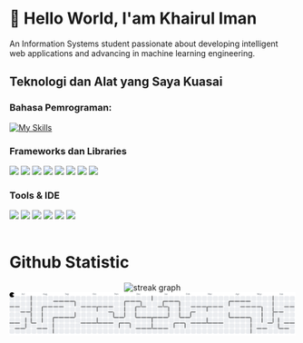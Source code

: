 # 👋 Hello World, I'am Khairul Iman

An Information Systems student passionate about developing intelligent web applications and advancing in machine learning engineering.

## Teknologi dan Alat yang Saya Kuasai

### **Bahasa Pemrograman:**

[![My Skills](https://skillicons.dev/icons?i=html,css,js,py,php)](https://skillicons.dev)

### **Frameworks dan Libraries**

 <img src="https://img.shields.io/badge/next%20js-000000?style=for-the-badge&logo=nextdotjs&logoColor=white" />
 <img src="https://img.shields.io/badge/React-20232A?style=for-the-badge&logo=react&logoColor=61DAFB" />
 <img src="https://img.shields.io/badge/Vite-B73BFE?style=for-the-badge&logo=vite&logoColor=FFD62E" />
 <img src="https://img.shields.io/badge/shadcn%2Fui-000000?style=for-the-badge&logo=shadcnui&logoColor=white" />
 <img src="https://img.shields.io/badge/Tailwind_CSS-38B2AC?style=for-the-badge&logo=tailwind-css&logoColor=white" />
 <img src="https://img.shields.io/badge/Laravel-FF2D20?style=for-the-badge&logo=laravel&logoColor=white" />
 <img src="https://img.shields.io/badge/TensorFlow-FF6F00?style=for-the-badge&logo=TensorFlow&logoColor=white" />
 <img src="https://img.shields.io/badge/scikit_learn-F7931E?style=for-the-badge&logo=scikit-learn&logoColor=white" />

### **Tools & IDE**

<img src="https://img.shields.io/badge/VSCode-0078D4?style=for-the-badge&logo=visual%20studio%20code&logoColor=white">
<img src="https://img.shields.io/badge/GIT-E44C30?style=for-the-badge&logo=git&logoColor=white">
<img src="https://img.shields.io/badge/Jupyter-F37626.svg?&style=for-the-badge&logo=Jupyter&logoColor=white">
<img src="https://img.shields.io/badge/Colab-F9AB00?style=for-the-badge&logo=googlecolab&color=525252">
<img src="https://img.shields.io/badge/Figma-F24E1E?style=for-the-badge&logo=figma&logoColor=white">
<img src="https://img.shields.io/badge/Adobe%20Illustrator-FF9A00?style=for-the-badge&logo=adobe%20illustrator&logoColor=white"><br><br>

# Github Statistic

<div align="center">
  <img src="https://streak-stats.demolab.com?user=FoolByte&locale=en&mode=daily&theme=dark&hide_border=false&border_radius=5&order=3" height="220" alt="streak graph"  />
</div>

<picture>
  <source media="(prefers-color-scheme: dark)" srcset="https://raw.githubusercontent.com/FoolByte/FoolByte/output/pacman-contribution-graph-dark.svg">
  <source media="(prefers-color-scheme: light)" srcset="https://raw.githubusercontent.com/FoolByte/FoolByte/output/pacman-contribution-graph.svg">
  <img alt="pacman contribution graph" src="https://raw.githubusercontent.com/FoolByte/FoolByte/output/pacman-contribution-graph.svg">
</picture>

###
